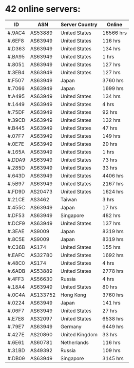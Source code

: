 # 42 online servers:

| ID | ASN | Server Country | Online |
| ------ | ------ | ------ | ------ |
| #.9AC4 | AS53889 | United States | 16566 hrs |
| #.6EF8 | AS63949 | United States | 116 hrs |
| #.D363 | AS63949 | United States | 134 hrs |
| #.BA95 | AS63949 | United States | 1 hrs |
| #.8051 | AS63949 | United States | 127 hrs |
| #.3EB4 | AS63949 | United States | 127 hrs |
| #.F507 | AS63949 | Japan | 3760 hrs |
| #.7066 | AS63949 | Japan | 1699 hrs |
| #.A495 | AS63949 | United States | 134 hrs |
| #.1449 | AS63949 | United States | 4 hrs |
| #.75DF | AS63949 | United States | 92 hrs |
| #.39CD | AS63949 | United States | 132 hrs |
| #.B445 | AS63949 | United States | 47 hrs |
| #.07F7 | AS63949 | United States | 149 hrs |
| #.0E7E | AS63949 | United States | 20 hrs |
| #.165A | AS63949 | United States | 1 hrs |
| #.DDA9 | AS63949 | United States | 73 hrs |
| #.285D | AS63949 | United States | 33 hrs |
| #.643D | AS63949 | United States | 4406 hrs |
| #.5B97 | AS63949 | United States | 2167 hrs |
| #.FD9D | AS20473 | United States | 1624 hrs |
| #.21CE | AS3462 | Taiwan | 3 hrs |
| #.455C | AS63949 | Japan | 17 hrs |
| #.DF53 | AS63949 | Singapore | 482 hrs |
| #.DCF9 | AS63949 | United States | 137 hrs |
| #.3EAE | AS9009 | Japan | 8319 hrs |
| #.8C5E | AS9009 | Japan | 8319 hrs |
| #.C36B | AS174 | United States | 155 hrs |
| #.EAFC | AS32780 | United States | 1692 hrs |
| #.48C0 | AS174 | United States | 4 hrs |
| #.6ADB | AS53889 | United States | 2778 hrs |
| #.4FF3 | AS56630 | Russia | 4 hrs |
| #.18A4 | AS63949 | United States | 80 hrs |
| #.0C4A | AS133752 | Hong Kong | 3760 hrs |
| #.0224 | AS63949 | Japan | 141 hrs |
| #.06F7 | AS63949 | United States | 27 hrs |
| #.E7E8 | AS32097 | United States | 6538 hrs |
| #.79E7 | AS63949 | Germany | 6449 hrs |
| #.427E | AS20860 | United Kingdom | 33 hrs |
| #.6E61 | AS60781 | Netherlands | 116 hrs |
| #.31BD | AS49392 | Russia | 109 hrs |
| #.DB09 | AS63949 | Singapore | 3145 hrs |

